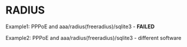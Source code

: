# RADIUS

Example1: PPPoE and aaa/radius(freeradius)/sqlite3 - **FAILED**

Example2: PPPoE and aaa/radius(freeradius)/sqlite3 - different software
